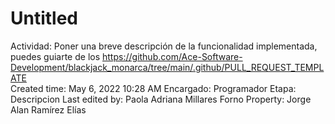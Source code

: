 # Untitled

Actividad: Poner una breve descripción de la funcionalidad implementada, puedes guiarte de los https://github.com/Ace-Software-Development/blackjack_monarca/tree/main/.github/PULL_REQUEST_TEMPLATE  
Created time: May 6, 2022 10:28 AM
Encargado: Programador
Etapa: Descripcion
Last edited by: Paola Adriana Millares Forno
Property: Jorge Alan Ramírez Elías
